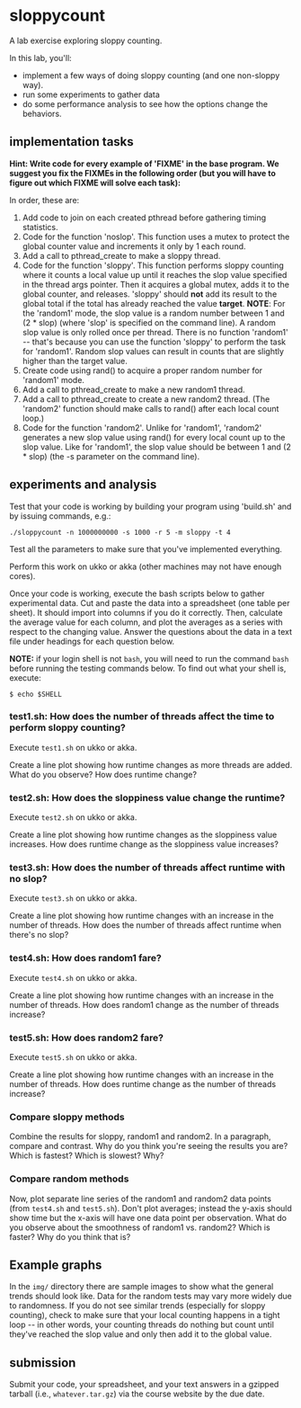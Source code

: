 # sloppycount
A lab exercise exploring sloppy counting.

In this lab, you'll:

 * implement a few ways of doing sloppy counting (and one non-sloppy way). 
 * run some experiments to gather data
 * do some performance analysis to see how the options change the behaviors.

## implementation tasks

**Hint: Write code for every example of 'FIXME' in the base program. We suggest you fix the FIXMEs in the following order (but you will have to figure out which FIXME will solve each task):**

In order, these are:
 1. Add code to join on each created pthread before gathering timing statistics. 
 1. Code for the function 'noslop'. This function uses a mutex to protect the global counter value and increments it only by 1 each round.
 1. Add a call to pthread\_create to make a sloppy thread.
 1. Code for the function 'sloppy'. This function performs sloppy counting where it counts a local value up until it reaches the slop value specified in the thread args pointer. Then it acquires a global mutex, adds it to the global counter, and releases. 'sloppy' should **not** add its result to the global total if the total has already reached the value **target**. **NOTE**: For the 'random1' mode, the slop value is a random number between 1 and (2 * slop) (where 'slop' is specified on the command line). A random slop value is only rolled once per thread. There is no function 'random1' -- that's because you can use the function 'sloppy' to perform the task for 'random1'. Random slop values can result in counts that are slightly higher than the target value.
 1. Create code using rand() to acquire a proper random number for 'random1' mode.
 1. Add a call to pthread\_create to make a new random1 thread.
 1. Add a call to pthread\_create to create a new random2 thread. (The 'random2' function should make calls to rand() after each local count loop.)
 1. Code for the function 'random2'. Unlike for 'random1', 'random2' generates a new slop value using rand() for every local count up to the slop value. Like for 'random1', the slop value should be between 1 and (2 * slop) (the -s parameter on the command line).
 
## experiments and analysis

Test that your code is working by building your program using 'build.sh' and by issuing commands, e.g.:

`./sloppycount -n 1000000000 -s 1000 -r 5 -m sloppy -t 4`

Test all the parameters to make sure that you've implemented everything.

Perform this work on ukko or akka (other machines may not have enough cores).

Once your code is working, execute the bash scripts below to gather experimental data. Cut and paste the data into a spreadsheet (one table per sheet). It should import into columns if you do it correctly. Then, calculate the average value for each column, and plot the averages as a series with respect to the changing value. Answer the questions about the data in a text file under headings for each question below.

**NOTE:** if your login shell is not `bash`, you will need to run the command `bash` before running the testing commands below. To find out what your shell is, execute:

```
$ echo $SHELL
```

### test1.sh: How does the number of threads affect the time to perform sloppy counting?

Execute `test1.sh` on ukko or akka. 

Create a line plot showing how runtime changes as more threads are added. What do you observe? How does runtime change?

### test2.sh: How does the sloppiness value change the runtime?

Execute `test2.sh` on ukko or akka.

Create a line plot showing how runtime changes as the sloppiness value increases. How does runtime change as the sloppiness value increases?

### test3.sh: How does the number of threads affect runtime with no slop?

Execute `test3.sh` on ukko or akka.

Create a line plot showing how runtime changes with an increase in the number of threads. How does the number of threads affect runtime when there's no slop?

### test4.sh: How does random1 fare?

Execute `test4.sh` on ukko or akka.

Create a line plot showing how runtime changes with an increase in the number of threads. How does random1 change as the number of threads increase?

### test5.sh: How does random2 fare?

Execute `test5.sh` on ukko or akka.

Create a line plot showing how runtime changes with an increase in the number of threads. How does runtime change as the number of threads increase?

### Compare sloppy methods

Combine the results for sloppy, random1 and random2. In a paragraph, compare and contrast. Why do you think you're seeing the results you are? Which is fastest? Which is slowest? Why?

### Compare random methods

Now, plot separate line series of the random1 and random2 data points (from `test4.sh` and `test5.sh`). Don't plot averages; instead the y-axis should show time but the x-axis will have one data point per observation. What do you observe about the smoothness of random1 vs. random2? Which is faster? Why do you think that is?

## Example graphs

In the `img/` directory there are sample images to show what the general trends should look like. Data for the random tests may vary more widely due to randomness. If you do not see similar trends (especially for sloppy counting), check to make sure that your local counting happens in a tight loop -- in other words, your counting threads do nothing but count until they've reached the slop value and only then add it to the global value.

## submission

Submit your code, your spreadsheet, and your text answers in a gzipped tarball (i.e., `whatever.tar.gz`) via the course website by the due date.

